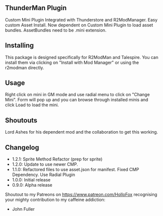## ThunderMan Plugin
Custom Mini Plugin Integrated with Thunderstore and R2ModManager. Easy custom Asset Install.
Now dependent on Custom Mini Plugin to load asset bundles. AssetBundles need to be .mini extension.

## Installing 
This package is designed specifically for R2ModMan and Talespire. 
You can install them via clicking on "Install with Mod Manager" or using the r2modman directly.

## Usage
Right click on mini in GM mode and use radial menu to click on "Change Mini".
Form will pop up and you can browse through installed minis and click Load to load the mini.

## Shoutouts
Lord Ashes for his dependent mod and the collaboration to get this working.

## Changelog
- 1.2.1: Sprite Method Refactor (prep for sprite)
- 1.2.0: Update to use newer CMP.
- 1.1.0: Refactored files to use asset.json for manifest. Fixed CMP Dependency. Use Radial Plugin
- 1.0.0: Initial release
- 0.9.0: Alpha release

Shoutout to my Patreons on https://www.patreon.com/HolloFox recognising your
mighty contribution to my caffeine addiction:
- John Fuller
